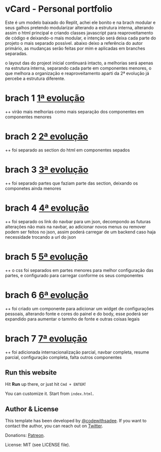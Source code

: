 # vCard - Personal portfolio

Este é um modelo baixado do Replit, achei ele bonito e na brach modular e seus galhos pretendo modularizar
alterando a estrutura interna, alterando assim o html principal e criando classes javascript para reaproveitamento de código e deixando-o mais modular, e intenção será deixa cada parte do projeto o mais separado possível.
abaixo deixo a referência do autor primário,  as mudanças serão feitas por mim e aplicadas em branches separadas.

o layout das do projeot inicial continuará intacto, a melhorias será apenas na estrutura interna, separando cada parte em componentes menores, o que melhora a organização e reaproveitamento aparti da 2ª evolução já percebe a estrutura diferente.

# brach 1 [ 1ª evolução ](https://github.com/faustinopsy/portifolio_Modelo/tree/1-modular-js-class)
++ virão mais melhorias como mais separação dos componentes em componentes menores

# brach 2 [ 2ª evolução ](https://github.com/faustinopsy/portifolio_Modelo/tree/2-modular-sections)
++ foi separado as section do html em componentes sepados

# brach 3 [ 3ª evolução ](https://github.com/faustinopsy/portifolio_Modelo/tree/3-decomponto-sections)
++ foi separado partes que faziam parte das section, deixando os componetes ainda menores

# brach 4 [ 4ª evolução ](https://github.com/faustinopsy/portifolio_Modelo/tree/4-decompondo-navbar-menu-json)
++ foi separado os link do navbar para um json, decompondo as futuras alterações não mais na navbar, ao adicionar novos menus ou remover podem ser feitos no json, assim poderá carregar de um backend caso haja necessidade trocando a url do json

# brach 5 [ 5ª evolução ](https://github.com/faustinopsy/portifolio_Modelo/tree/5-decompondo-css-modularizando)
++ o css foi separados em partes menores para melhor configuração das partes, e configurado para carregar conforme os seus componentes

# brach 6 [ 6ª evolução ](https://github.com/faustinopsy/portifolio_Modelo/tree/6-add-config-personalizada)
++ foi criado um componente para adicionar um widget de configurações pessoais, alterando fonte e cores do painel e do body, esse poderá ser expandido para aumentar o tamnho de fonte e outras coisas legais

# brach 7 [ 7ª evolução ](https://github.com/faustinopsy/portifolio_Modelo/tree/7-internacionalizar-config)
++ foi adicionada internacionalização parcial, navbar completa, resume parcial, configuração completa, falta outros componentes

## Run this website

Hit **Run** up there, or just hit `Cmd + ENTER`!

You can customize it. Start from `index.html`.

## Author & License

This template has been developed by [@codewithsadee](https://www.twitter.com/codewithsadee). If you want to contact the author, you can reach out on [Twitter](https://www.twitter.com/codewithsadee). 

Donations: [Patreon](https://patreon.com/codewithsadee).

License: MIT (see LICENSE file).

